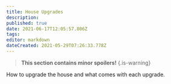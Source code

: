 ```yaml
---
title: House Upgrades
description: 
published: true
date: 2021-06-17T12:05:57.806Z
tags: 
editor: markdown
dateCreated: 2021-05-29T07:26:33.778Z
---
```


> **This section contains minor spoilers!**
{.is-warning}


How to upgrade the house and what comes with each upgrade.